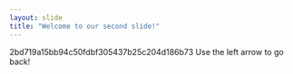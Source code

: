 ```yaml
---
layout: slide
title: "Welcome to our second slide!"
---
```

2bd719a15bb94c50fdbf305437b25c204d186b73
Use the left arrow to go back!
